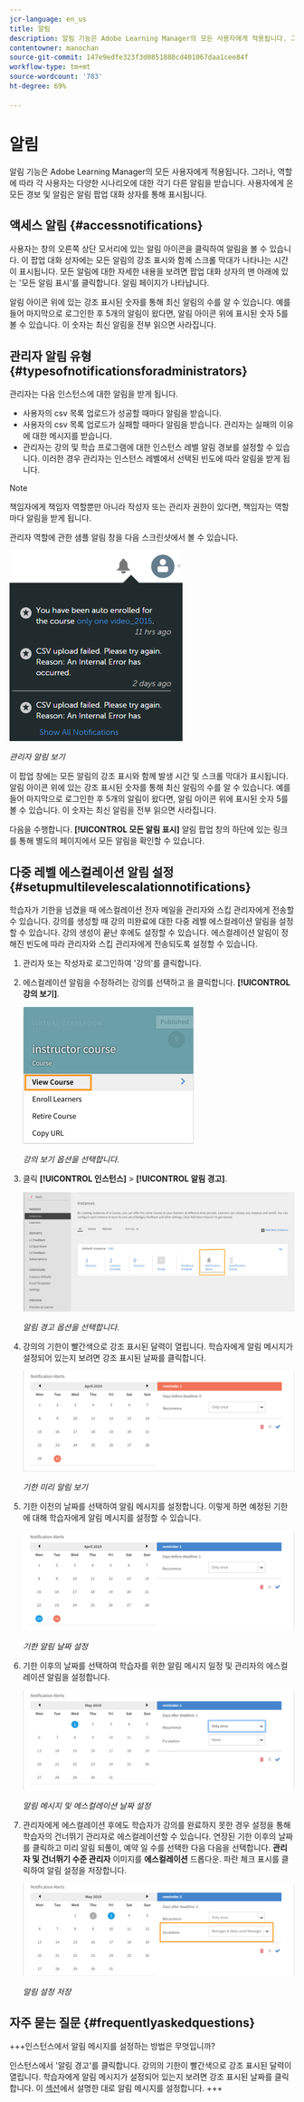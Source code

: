 ```yaml
---
jcr-language: en_us
title: 알림
description: 알림 기능은 Adobe Learning Manager의 모든 사용자에게 적용됩니다. 그러나 각 사용자는 역할에 따라 다양한 시나리오에서 서로 다른 종류의 알림을 받습니다.
contentowner: manochan
source-git-commit: 147e9edfe323f3d0851880cd401067daa1cee84f
workflow-type: tm+mt
source-wordcount: '703'
ht-degree: 69%

---
```




# 알림

알림 기능은 Adobe Learning Manager의 모든 사용자에게 적용됩니다. 그러나, 역할에 따라 각 사용자는 다양한 시나리오에 대한 각기 다른 알림을 받습니다. 사용자에게 온 모든 경보 및 알림은 알림 팝업 대화 상자를 통해 표시됩니다.

## 액세스 알림 {#accessnotifications}

사용자는 창의 오른쪽 상단 모서리에 있는 알림 아이콘을 클릭하여 알림을 볼 수 있습니다. 이 팝업 대화 상자에는 모든 알림의 강조 표시와 함께 스크롤 막대가 나타나는 시간이 표시됩니다. 모든 알림에 대한 자세한 내용을 보려면 팝업 대화 상자의 맨 아래에 있는 &#39;모든 알림 표시&#39;를 클릭합니다. 알림 페이지가 나타납니다.

알림 아이콘 위에 있는 강조 표시된 숫자를 통해 최신 알림의 수를 알 수 있습니다. 예를 들어 마지막으로 로그인한 후 5개의 알림이 왔다면, 알림 아이콘 위에 표시된 숫자 5를 볼 수 있습니다. 이 숫자는 최신 알림을 전부 읽으면 사라집니다.

## 관리자 알림 유형 {#typesofnotificationsforadministrators}

관리자는 다음 인스턴스에 대한 알림을 받게 됩니다.

* 사용자의 csv 목록 업로드가 성공할 때마다 알림을 받습니다.
* 사용자의 csv 목록 업로드가 실패할 때마다 알림을 받습니다. 관리자는 실패의 이유에 대한 메시지를 받습니다.
* 관리자는 강의 및 학습 프로그램에 대한 인스턴스 레벨 알림 경보를 설정할 수 있습니다. 이러한 경우 관리자는 인스턴스 레벨에서 선택된 빈도에 따라 알림을 받게 됩니다.

>[!NOTE]
>
>책임자에게 책임자 역할뿐만 아니라 작성자 또는 관리자 권한이 있다면, 책임자는 역할마다 알림을 받게 됩니다.

관리자 역할에 관한 샘플 알림 창을 다음 스크린샷에서 볼 수 있습니다.

![](assets/admin-notification.png)

*관리자 알림 보기*

이 팝업 창에는 모든 알림의 강조 표시와 함께 발생 시간 및 스크롤 막대가 표시됩니다. 알림 아이콘 위에 있는 강조 표시된 숫자를 통해 최신 알림의 수를 알 수 있습니다. 예를 들어 마지막으로 로그인한 후 5개의 알림이 왔다면, 알림 아이콘 위에 표시된 숫자 5를 볼 수 있습니다. 이 숫자는 최신 알림을 전부 읽으면 사라집니다.

다음을 수행합니다. **[!UICONTROL 모든 알림 표시]** 알림 팝업 창의 하단에 있는 링크를 통해 별도의 페이지에서 모든 알림을 확인할 수 있습니다.

## 다중 레벨 에스컬레이션 알림 설정 {#setupmultilevelescalationnotifications}

학습자가 기한을 넘겼을 때 에스컬레이션 전자 메일을 관리자와 스킵 관리자에게 전송할 수 있습니다. 강의를 생성할 때 강의 미완료에 대한 다중 레벨 에스컬레이션 알림을 설정할 수 있습니다. 강의 생성이 끝난 후에도 설정할 수 있습니다. 에스컬레이션 알림이 정해진 빈도에 따라 관리자와 스킵 관리자에게 전송되도록 설정할 수 있습니다.

1. 관리자 또는 작성자로 로그인하여 &#39;강의&#39;를 클릭합니다.
1. 에스컬레이션 알림을 수정하려는 강의를 선택하고 을 클릭합니다. **[!UICONTROL 강의 보기]**.

   ![](assets/view-courses.png)

   *강의 보기 옵션을 선택합니다.*

1. 클릭 **[!UICONTROL 인스턴스]** > **[!UICONTROL 알림 경고]**.

   ![](assets/notification-alert.png)

   *알림 경고 옵션을 선택합니다.*

1. 강의의 기한이 빨간색으로 강조 표시된 달력이 열립니다. 학습자에게 알림 메시지가 설정되어 있는지 보려면 강조 표시된 날짜를 클릭합니다.

   ![](assets/deadline-calender.png)

   *기한 미리 알림 보기*

1. 기한 이전의 날짜를 선택하여 알림 메시지를 설정합니다. 이렇게 하면 예정된 기한에 대해 학습자에게 알림 메시지를 설정할 수 있습니다.

   ![](assets/deadline-reminder.png)

   *기한 알림 날짜 설정*

1. 기한 이후의 날짜를 선택하여 학습자를 위한 알림 메시지 일정 및 관리자의 에스컬레이션 알림을 설정합니다.

   ![](assets/set-reminders-andescalation.png)

   *알림 메시지 및 에스컬레이션 날짜 설정*

1. 관리자에게 에스컬레이션 후에도 학습자가 강의를 완료하지 못한 경우 설정을 통해 학습자의 건너뛰기 관리자로 에스컬레이션할 수 있습니다. 연장된 기한 이후의 날짜를 클릭하고 미리 알림 되풀이, 예약 일 수를 선택한 다음 다음을 선택합니다. **관리자 및 건너뛰기 수준 관리자** 이미지를 **에스컬레이션** 드롭다운. 파란 체크 표시를 클릭하여 알림 설정을 저장합니다.

   ![](assets/reminder-to-managerandskipmanager.png)

   *알림 설정 저장*

## 자주 묻는 질문 {#frequentlyaskedquestions}

+++인스턴스에서 알림 메시지를 설정하는 방법은 무엇입니까?

인스턴스에서 &#39;알림 경고&#39;를 클릭합니다. 강의의 기한이 빨간색으로 강조 표시된 달력이 열립니다. 학습자에게 알림 메시지가 설정되어 있는지 보려면 강조 표시된 날짜를 클릭합니다. 이 [섹션](user-notifications.md#Setupmultilevelescalationnotifications)에서 설명한 대로 알림 메시지를 설정합니다.
+++
